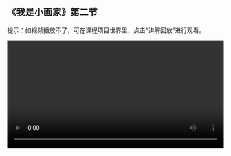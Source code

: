 ## 《我是小画家》第二节
 
提示：如视频播放不了，可在课程项目世界里，点击“讲解回放”进行观看。
 
<video width="100%" controls controlslist="nodownload nofullscreen noremoteplayback" disablePictureInPicture>
  <source src="https://api.keepwork.com/ts-storage/siteFiles/22415/raw#我是小画家L2.webm" type="video/webm" />
  <source src="https://api.keepwork.com/ts-storage/siteFiles/22414/raw#我是小画家L2.mp4" type="video/mp4" />
   
  你的浏览器不支持播放
</video>
<style>
video::-webkit-media-controls-fullscreen-button { display: none; } 
</style>

## 步骤一

在上一节课中，我们制作了一个画板
接下来我们以这个画板为模板，复制出一个画板来
如果以后需要继续画更多的像素画
我们可以以这个空白的画板为模板，复制出更多的画板
如果画板比较高，我们可以让角色飞高一点
按下F键，主角进入飞行模式
这时候，按空格键就可以控制主角上升
按X键就可以控制主角下降
飞到合适的位置后
我们按住Ctrl键，鼠标左键点击这两个对角线上的方块
可以看到我们快速全选了整个画板
接着，拖动绿色轴往右边移动
选择复制，点击确定
可以看到我们成功复制出来一个画板啦
你也来试试吧


### 步骤二

在上一小节中，我们复制出了一个画板
下面我们就可以在画板上画画啦
首先我们试着在画板上画出自己的姓氏
假设我们画一个“王”字
点击E按钮，打开工具栏
选择工具子标签下的彩色方块
选择你喜欢的一种颜色
我们可以让角色飞高一点
按下F键进入飞行模式，按空格键飞高
按紧Alt键，鼠标右键点击画板，像这样
好啦，一个“王”字就画出来了
学会了吗？你也来试试把自己的姓氏画出来吧
